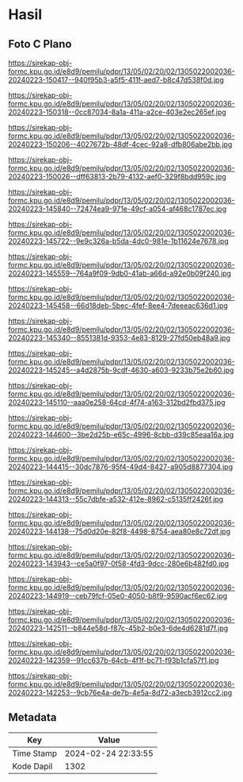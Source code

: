 # Hasil

## Foto C Plano

https://sirekap-obj-formc.kpu.go.id/e8d9/pemilu/pdpr/13/05/02/20/02/1305022002036-20240223-150417--940f95b3-a5f5-411f-aed7-b8c47d538f0d.jpg

https://sirekap-obj-formc.kpu.go.id/e8d9/pemilu/pdpr/13/05/02/20/02/1305022002036-20240223-150318--0cc87034-8a1a-411a-a2ce-403e2ec265ef.jpg

https://sirekap-obj-formc.kpu.go.id/e8d9/pemilu/pdpr/13/05/02/20/02/1305022002036-20240223-150206--4027672b-48df-4cec-92a8-dfb806abe2bb.jpg

https://sirekap-obj-formc.kpu.go.id/e8d9/pemilu/pdpr/13/05/02/20/02/1305022002036-20240223-150026--dff63813-2b79-4132-aef0-329f8bdd959c.jpg

https://sirekap-obj-formc.kpu.go.id/e8d9/pemilu/pdpr/13/05/02/20/02/1305022002036-20240223-145840--72474ea9-971e-49cf-a054-af468c1787ec.jpg

https://sirekap-obj-formc.kpu.go.id/e8d9/pemilu/pdpr/13/05/02/20/02/1305022002036-20240223-145722--9e9c326a-b5da-4dc0-981e-1b11624e7678.jpg

https://sirekap-obj-formc.kpu.go.id/e8d9/pemilu/pdpr/13/05/02/20/02/1305022002036-20240223-145559--764a9f09-9db0-41ab-a66d-a92e0b09f240.jpg

https://sirekap-obj-formc.kpu.go.id/e8d9/pemilu/pdpr/13/05/02/20/02/1305022002036-20240223-145458--66d18deb-5bec-4fef-8ee4-7deeeac636d1.jpg

https://sirekap-obj-formc.kpu.go.id/e8d9/pemilu/pdpr/13/05/02/20/02/1305022002036-20240223-145340--8551381d-9353-4e83-8129-27fd50eb48a9.jpg

https://sirekap-obj-formc.kpu.go.id/e8d9/pemilu/pdpr/13/05/02/20/02/1305022002036-20240223-145245--a4d2875b-9cdf-4630-a603-9233b75e2b60.jpg

https://sirekap-obj-formc.kpu.go.id/e8d9/pemilu/pdpr/13/05/02/20/02/1305022002036-20240223-145110--aaa0e258-64cd-4f74-a163-312bd2fbd375.jpg

https://sirekap-obj-formc.kpu.go.id/e8d9/pemilu/pdpr/13/05/02/20/02/1305022002036-20240223-144600--3be2d25b-e65c-4996-8cbb-d39c85eaa16a.jpg

https://sirekap-obj-formc.kpu.go.id/e8d9/pemilu/pdpr/13/05/02/20/02/1305022002036-20240223-144415--30dc7876-95f4-49d4-8427-a905d8877304.jpg

https://sirekap-obj-formc.kpu.go.id/e8d9/pemilu/pdpr/13/05/02/20/02/1305022002036-20240223-144313--55c7dbfe-a532-412e-8962-c5135ff2426f.jpg

https://sirekap-obj-formc.kpu.go.id/e8d9/pemilu/pdpr/13/05/02/20/02/1305022002036-20240223-144138--75d0d20e-82f8-4498-8754-aea80e8c72df.jpg

https://sirekap-obj-formc.kpu.go.id/e8d9/pemilu/pdpr/13/05/02/20/02/1305022002036-20240223-143943--ce5a0f97-0f58-4fd3-9dcc-280e6b482fd0.jpg

https://sirekap-obj-formc.kpu.go.id/e8d9/pemilu/pdpr/13/05/02/20/02/1305022002036-20240223-144919--ceb79fcf-05e0-4050-b8f9-9590acf6ec62.jpg

https://sirekap-obj-formc.kpu.go.id/e8d9/pemilu/pdpr/13/05/02/20/02/1305022002036-20240223-142511--b844e58d-f87c-45b2-b0e3-6de4d6281d7f.jpg

https://sirekap-obj-formc.kpu.go.id/e8d9/pemilu/pdpr/13/05/02/20/02/1305022002036-20240223-142359--91cc637b-64cb-4f1f-bc71-f93b1cfa57f1.jpg

https://sirekap-obj-formc.kpu.go.id/e8d9/pemilu/pdpr/13/05/02/20/02/1305022002036-20240223-142253--9cb76e4a-de7b-4e5a-8d72-a3ecb3912cc2.jpg


## Metadata

| Key        | Value               |
| ---------- | ------------------- |
| Time Stamp | 2024-02-24 22:33:55 |
| Kode Dapil | 1302                |



